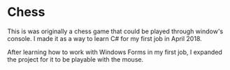 # Chess

This is was originally a chess game that could be played through window's console. I made it as a way to learn C# for my first job in April 2018.

After learning how to work with Windows Forms in my first job, I expanded the project for it to be playable with the mouse.
